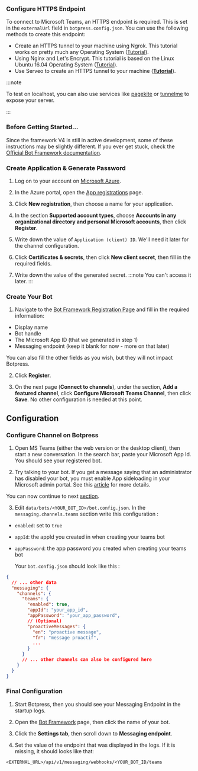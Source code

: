 ### Configure HTTPS Endpoint

To connect to Microsoft Teams, an HTTPS endpoint is required. This is set in the `externalUrl` field in `botpress.config.json`. You can use the following methods to create this endpoint:

- Create an HTTPS tunnel to your machine using Ngrok. This tutorial works on pretty much any Operating System ([Tutorial](https://api.slack.com/tutorials/tunneling-with-ngrok)).
- Using Nginx and Let's Encrypt. This tutorial is based on the Linux Ubuntu 16.04 Operating System ([Tutorial](https://www.digitalocean.com/community/tutorials/how-to-secure-nginx-with-let-s-encrypt-on-ubuntu-16-04)).
- Use Serveo to create an HTTPS tunnel to your machine ([**Tutorial**](https://medium.com/automationmaster/how-to-forward-my-local-port-to-public-using-serveo-4979f352a3bf)).

:::note

To test on localhost, you can also use services like [pagekite](https://pagekite.net/) or [tunnelme](https://localtunnel.github.io/www/) to expose your server.

:::

### Before Getting Started...

Since the framework V4 is still in active development, some of these instructions may be slightly different. If you ever get stuck, check the [Official Bot Framework documentation](https://docs.microsoft.com/en-us/microsoftteams/platform/concepts/bots/bots-create).

### Create Application & Generate Password

1. Log on to your account on [Microsoft Azure](https://azure.microsoft.com).

2. In the Azure portal, open the [App registrations](https://portal.azure.com#blade/Microsoft_AAD_RegisteredApps/ApplicationsListBlade) page.

3. Click **New registration**, then choose a name for your application.

4. In the section **Supported account types**, choose **Accounts in any organizational directory and personal Microsoft accounts**, then click **Register**.

5. Write down the value of `Application (client) ID`. We'll need it later for the channel configuration.

6. Click **Certificates & secrets**, then click **New client secret**, then fill in the required fields.

7. Write down the value of the generated secret.
   :::note
   You can't access it later.
   :::

### Create Your Bot

1. Navigate to the [Bot Framework Registration Page](https://dev.botframework.com/bots/new) and fill in the required information:

- Display name
- Bot handle
- The Microsoft App ID (that we generated in step 1)
- Messaging endpoint (keep it blank for now - more on that later)

You can also fill the other fields as you wish, but they will not impact Botpress.

2. Click **Register**.

3. On the next page (**Connect to channels**), under the section, **Add a featured channel**, click **Configure Microsoft Teams Channel**, then click **Save**. No other configuration is needed at this point.

## Configuration

### Configure Channel on Botpress

1. Open MS Teams (either the web version or the desktop client), then start a new conversation. In the search bar, paste your Microsoft App Id. You should see your registered bot.

2. Try talking to your bot. If you get a message saying that an administrator has disabled your bot, you must enable App sideloading in your Microsoft admin portal. See this [article](https://docs.microsoft.com/en-us/microsoftteams/enable-features-office-365) for more details.

You can now continue to next [section](#setting-up-ms-teams-channel-from-an-already-configured-ms-bot-with-an-appid-and-password).

3. Edit `data/bots/<YOUR_BOT_ID>/bot.config.json`. In the `messaging.channels.teams` section write this configuration :

- `enabled`: set to `true`
- `appId`: the appId you created in when creating your teams bot
- `appPassword`: the app password you created when creating your teams bot

  Your `bot.config.json` should look like this :

```json
{
  // ... other data
  "messaging": {
    "channels": {
      "teams": {
        "enabled": true,
        "appId": "your_app_id",
        "appPassword": "your_app_password",
        // (Optional)
        "proactiveMessages": {
          "en": "proactive message",
          "fr": "message proactif",
          ...
        }
      }
      // ... other channels can also be configured here
    }
  }
}
```

### Final Configuration

1. Start Botpress, then you should see your Messaging Endpoint in the startup logs.

2. Open the [Bot Framework](https://dev.botframework.com/bots) page, then click the name of your bot.

3. Click the **Settings tab**, then scroll down to **Messaging endpoint**.

4. Set the value of the endpoint that was displayed in the logs. If it is missing, it should looks like that:

`<EXTERNAL_URL>/api/v1/messaging/webhooks/<YOUR_BOT_ID/teams`
